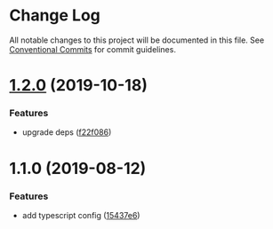 # Change Log

All notable changes to this project will be documented in this file.
See [Conventional Commits](https://conventionalcommits.org) for commit guidelines.

# [1.2.0](https://github.com/react-bootstrap/configs/compare/@react-bootstrap/eslint-config-typescript@1.1.0...@react-bootstrap/eslint-config-typescript@1.2.0) (2019-10-18)


### Features

* upgrade deps ([f22f086](https://github.com/react-bootstrap/configs/commit/f22f086eda919c0fcc22d507da569c0d0b87be20))





<a name="1.1.0"></a>
# 1.1.0 (2019-08-12)


### Features

* add typescript config ([15437e6](https://github.com/react-bootstrap/configs/commit/15437e6))
